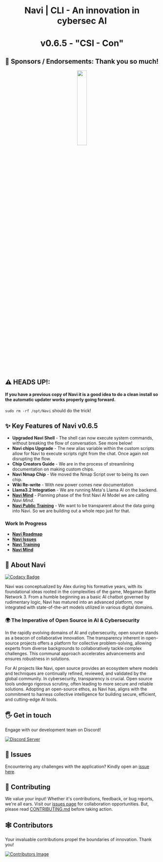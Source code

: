 <div align="center">
  <h1> Navi | CLI - An innovation in cybersec AI</h1>
  <h1>v0.6.5 - "CSI - Con"</h1>
</div>

## 🤝 Sponsors / Endorsements: Thank you so much!

<div align="center">
<img src= https://github.com/SSGOrg/Navi/assets/89718570/5596418e-3fa3-4528-8a07-d00aeece1590 height=25% width=25%>
</div>
  
## ⚠️ HEADS UP!:  
#### If you have a previous copy of Navi it is a good idea to do a clean install so the automatic updater works properly going forward.   
`sudo rm -rf /opt/Navi` should do the trick!

## ✨ **Key Features of Navi v0.6.5**

- **Upgraded Navi Shell** - The shell can now execute system commands, without breaking the flow of conversation. See more below!
- **Navi chips Upgrade** - The new alias variable within the custom scripts allow for Navi to execute scripts right from the chat. Once again not disrupting the flow.
- **Chip Creators Guide** - We are in the process of streamlining documentation on making custom chips. 
- **Navi Nmap Chip** - We moved the Nmap Script over to being its own chip. 
- **Wiki Re-write** - With new power comes new documentation
- **Llama3.2 Integration** - We are running Meta's Llama AI on the backend.
- **[Navi Mind](https://github.com/SaintsSec/Navi-Mind)** - Planning phase of the first Navi AI Model we are calling *Navi Mind*.
- **[Navi Public Training](https://github.com/SaintsSec/Navi-Training)** - We want to be transparent about the data going into Navi. So we are building out a whole repo just for that.

### **Work In Progress**

- **[Navi Roadmap](https://github.com/orgs/SaintsSec/projects/7)**
- **[Navi Issues](https://github.com/SaintsSec/Navi/issues)**
- **[Navi Training](https://github.com/SaintsSec/Navi-Training)**
- **[Navi Mind](https://github.com/SaintsSec/Navi-Mind)**

## 🚀 About Navi

[![Codacy Badge](https://app.codacy.com/project/badge/Grade/63a04af9b14f41179b567637c4ab77a6)](https://app.codacy.com/gh/SSGorg/Navi/dashboard?utm_source=gh&utm_medium=referral&utm_content=&utm_campaign=Badge_grade)

Navi was conceptualized by Alex during his formative years, with its foundational ideas rooted in the complexities of the game, Megaman Battle Network 3. From a humble beginning as a basic AI chatbot governed by rudimentary logic, Navi has matured into an advanced platform, now integrated with state-of-the-art models utilized in various digital domains.

### 🌍 The Imperative of Open Source in AI & Cybersecurity

In the rapidly evolving domains of AI and cybersecurity, open source stands as a beacon of collaborative innovation. The transparency inherent in open-source projects offers a platform for collective problem-solving, allowing experts from diverse backgrounds to collaboratively tackle complex challenges. This communal approach accelerates advancements and ensures robustness in solutions.

For AI projects like Navi, open source provides an ecosystem where models and techniques are continually refined, reviewed, and validated by the global community. In cybersecurity, transparency is crucial. Open source tools undergo rigorous scrutiny, often leading to more secure and reliable solutions. Adopting an open-source ethos, as Navi has, aligns with the commitment to harness collective intelligence for building secure, efficient, and cutting-edge AI tools.

## 🖐️ Get in touch

Engage with our development team on Discord!

[![Discord Server](https://discordapp.com/api/guilds/879757204620726362/widget.png?style=banner3)](https://discord.gg/7dXPrRCRMy)

## 🔧 Issues

Encountering any challenges with the application? Kindly open an [issue here](https://github.com/SSGorg/Navi/issues).

## 🤝 Contributing

We value your input! Whether it's contributions, feedback, or bug reports, we're all ears. Visit our [issues page](https://github.com/SSGorg/Navi/issues) for collaboration opportunities. But, please read [CONTRIBUTING.md](./CONTRIBUTING.md) before taking action.

## 🕸 Contributors

Your invaluable contributions propel the boundaries of innovation. Thank you!

[![Contributors Image](https://contrib.rocks/image?repo=SaintsSec/Navi)](https://github.com/SaintsSec/Navi/graphs/contributors)
